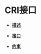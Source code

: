 # CRI接口<a name="ZH-CN_TOPIC_0184808090"></a>

-   **[描述](描述-1.md)**  

-   **[接口](接口-2.md)**  

-   **[约束](约束.md)**  


